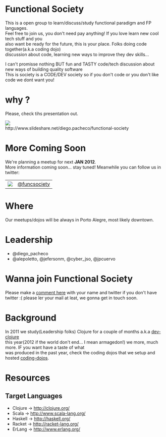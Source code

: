 Functional Society
==================

This is a open group to learn/discuss/study functional paradigm and FP languages. <br/>
Feel free to join us, you don't need pay anything! If you love learn new cool tech stuff and you <br/>
also want be ready for the future, this is your place. Folks doing code together(a.k.a coding dojo) <br/>
discussion about code, learning new ways to improve they dev skills... <br/>

I can't promisse nothing BUT fun and TASTY code/tech discussion about new ways of building quality software <br/>
This is society is a CODE/DEV society so if you don't code or you don't like code we dont want you!

# why ?

Please, check tihs presentation out.

<a href="http://www.slideshare.net/diego.pacheco/functional-society">
	<img src="http://farm8.staticflickr.com/7035/6461121029_de839b8608.jpg"/>
</a><br/>	
http://www.slideshare.net/diego.pacheco/functional-society </br>

# More Coming Soon

We're planning a meetup for next <b>JAN 2012</b>.<br/> 
More information coming soon... stay tuned! Meanwhile you can follow us in twitter: <br/>

<table border="0">
	<tr>
		<td>
			<a href="http://twitter.com/funcsociety">
				<img src="http://farm8.staticflickr.com/7010/6461203271_3d4710e416_t.jpg"/>
			</a>
		</td>
		<td>
			<a href="http://twitter.com/funcsociety">@funcsociety</a>
		</td>
	</tr>
</table>

# Where

Our meetups/dojos will be always in Porto Alegre, most likely downtown.

# Leadership

* @diego_pacheco <br/>
* @alepoletto, @jefersonm, @cyber_jso, @jpcuervo <br/>

# Wanna join Functional Society

Please make a [comment here](https://gist.github.com/1438194) with your name and twitter if you don't have <br/>
twitter :( please ler your mail at leat, we gonna get in touch soon.

# Background

In 2011 we study(Leadership folks) Clojure for a couple of months a.k.a [dev-clojure](https://github.com/diegopacheco/dev-clojure) <br/> 
this year(2012 if the world don't end... I mean armagedon!) we more, much more. IF you want have a taste of what </br>
was produced in the past year, check the coding dojos that we setup and hosted [coding-dojos](https://github.com/diegopacheco/Diego-Pacheco-Sandbox/tree/master/dojos).

# Resources

## Target Languages

* Clojure  -> http://clojure.org/ <br/>
* Scala    -> http://www.scala-lang.org/ <br/>
* Haskell  -> http://haskell.org/ <br/>
* Racket   -> http://racket-lang.org/ <br/>
* ErLang   -> http://www.erlang.org/ <br/>